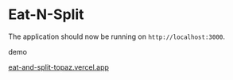 # Eat-N-Split

The application should now be running on `http://localhost:3000`.

demo 

[eat-and-split-topaz.vercel.app](https://eat-and-split-topaz.vercel.app/)





